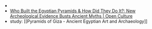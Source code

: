 -
- [Who Built the Egyptian Pyramids & How Did They Do It?: New Archeological Evidence Busts Ancient Myths | Open Culture](https://www.openculture.com/2021/03/who-built-the-egyptian-pyramids-how-did-they-do-it.html)
- study: [[Pyramids of Giza - Ancient Egyptian Art and Archaeology]]
